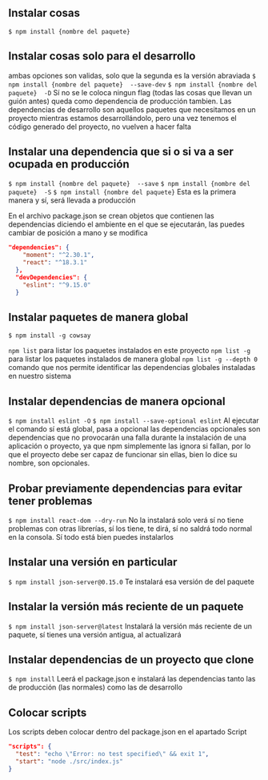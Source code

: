 ## Instalar cosas 
`$ npm install {nombre del paquete}`


## Instalar cosas solo para el desarrollo
ambas opciones son validas, solo que la segunda es la versión abraviada
`$ npm install {nombre del paquete}  --save-dev`
`$ npm install {nombre del paquete}  -D`
Sí no se le coloca ningun flag (todas las cosas que llevan un guión antes) queda como dependencia de producción tambien.
Las dependencias de desarrollo son aquellos paquetes que necesitamos en un proyecto mientras estamos desarrollándolo, pero una vez tenemos el código generado del proyecto, no vuelven a hacer falta


## Instalar una dependencia que si o si va a ser ocupada en producción
`$ npm install {nombre del paquete}  --save`
`$ npm install {nombre del paquete}  -S`
`$ npm install {nombre del paquete}` Esta es la primera manera y sí, será llevada a producción

En el archivo package.json se crean objetos que contienen las dependencias diciendo el ambiente en el que se ejecutarán, las puedes cambiar de posición a mano y se modifica
```json
"dependencies": {
    "moment": "^2.30.1",
    "react": "^18.3.1"
  },
  "devDependencies": {
    "eslint": "^9.15.0"
  }
```


## Instalar paquetes de manera global
`$ npm install -g cowsay`

`npm list` para listar los paquetes instalados en este proyecto
`npm list -g` para listar los paquetes instalados de manera global
`npm list -g --depth 0` comando que nos permite identificar las dependencias globales instaladas en nuestro sistema


## Instalar dependencias de manera opcional
`$ npm install eslint -O`
`$ npm install --save-optional eslint`
Al ejecutar el comando sí está global, pasa a opcional
las dependencias opcionales son dependencias que no provocarán una falla durante la instalación de una aplicación o proyecto, ya que npm simplemente las ignora si fallan, por lo que el proyecto debe ser capaz de funcionar sin ellas, bien lo dice su nombre, son opcionales.


## Probar previamente dependencias para evitar tener problemas 
`$ npm install react-dom --dry-run`
No la instalará solo verá sí no tiene problemas con otras librerías, sí los tiene, te dirá, sí no saldrá todo normal en la consola.
Sí todo está bien puedes instalarlos


## Instalar una versión en particular
`$ npm install json-server@0.15.0`
Te instalará esa versión de del paquete


## Instalar la versión más reciente de un paquete
`$ npm install json-server@latest`
Instalará la versión más reciente de un paquete, sí tienes una versión antigua, al actualizará


## Instalar dependencias de un proyecto que clone
`$ npm install`
Leerá el package.json e instalará las dependencias tanto las de producción (las normales) como las de desarrollo


## Colocar scripts
Los scripts deben colocar dentro del package.json en el apartado Script
```json
"scripts": {
  "test": "echo \"Error: no test specified\" && exit 1",
  "start": "node ./src/index.js"
}
```